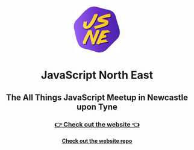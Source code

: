 <div align="center">
  <a href="https://jsne.co.uk" target="_blank">
    <img alt="JSNE logo" src="https://raw.githubusercontent.com/jsne/website/3ea10fe4af4152f6dd6f08e5696963d2874105d1/src/assets/images/logo.svg" width="124px" />
  </a>

  <h1>JavaScript North East</h1>
  <h2>The All Things JavaScript Meetup in Newcastle upon Tyne</h2>
  <h3><a href="https://jsne.co.uk">👉️ Check out the website 👈️</a></h3>
  <h4><a href="https://github.com/jsne/website">Check out the website repo</a></h4>
</div>

